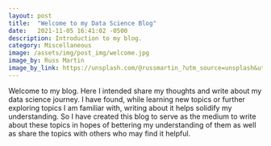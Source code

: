 ```yaml
---
layout: post
title:  "Welcome to my Data Science Blog"
date:   2021-11-05 16:41:02 -0500
description: Introduction to my blog.
category: Miscellaneous
image: /assets/img/post_img/welcome.jpg
image_by: Russ Martin
image_by_link: https://unsplash.com/@russmartin_?utm_source=unsplash&utm_medium=referral&utm_content=creditCopyText
---
```


Welcome to my blog. Here I intended share my thoughts and write about my data science journey. I have found, while learning new topics or further exploring topics I am familiar with, writing about it helps solidify my understanding. So I have created this blog to serve as the medium to write about these topics in hopes of bettering my understanding of them as well as share the topics with others who may find it helpful.   

